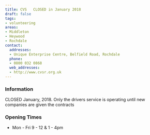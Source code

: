 ```yaml
---
title: CVS   CLOSED in January 2018
draft: false
tags:
- volunteering
areas:
- Middleton
- Heywood
- Rochdale
contact:
  addresses:
  - Unique Enterprise Centre, Belfield Road, Rochdale
  phone:
  - 0800 032 0868
  web_addresses:
  - http://www.cvsr.org.uk
---
```


### Information
CLOSED January, 2018.
Only the drivers service is operating until new companies are given the contracts

### Opening Times
* Mon - Fri 9 - 12 & 1 - 4pm

